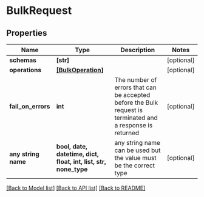 # BulkRequest


## Properties
Name | Type | Description | Notes
------------ | ------------- | ------------- | -------------
**schemas** | **[str]** |  | [optional] 
**operations** | [**[BulkOperation]**](BulkOperation.md) |  | [optional] 
**fail_on_errors** | **int** | The number of errors that can be accepted before the Bulk request is terminated and a response is returned | [optional] 
**any string name** | **bool, date, datetime, dict, float, int, list, str, none_type** | any string name can be used but the value must be the correct type | [optional]

[[Back to Model list]](../README.md#documentation-for-models) [[Back to API list]](../README.md#documentation-for-api-endpoints) [[Back to README]](../README.md)


